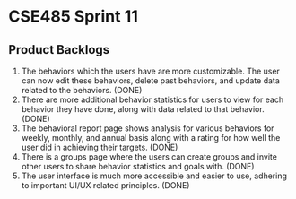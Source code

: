 # CSE485 Sprint 11

## Product Backlogs

1. The behaviors which the users have are more customizable. The user can now edit these behaviors, delete past behaviors, and update data related to the behaviors. (DONE)
2. There are more additional behavior statistics for users to view for each behavior they have done, along with data related to that behavior. (DONE)
3. The behavioral report page shows analysis for various behaviors for weekly, monthly, and annual basis along with a rating for how well the user did in achieving their targets. (DONE)
4. There is a groups page where the users can create groups and invite other users to share behavior statistics and goals with. (DONE)
5. The user interface is much more accessible and easier to use, adhering to important UI/UX related principles. (DONE)
